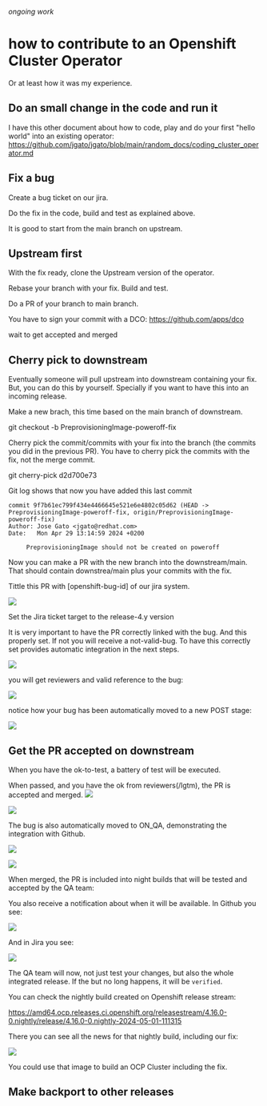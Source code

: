 *ongoing work*

# how to contribute to an Openshift Cluster Operator

Or at least how it was my experience.

## Do an small change in the code and run it

I have this other document about how to code, play and do your first "hello world" into an existing operator: https://github.com/jgato/jgato/blob/main/random_docs/coding_cluster_operator.md

## Fix a bug

Create a bug ticket on our jira.

Do the fix in the code, build and test as explained above.

It is good to start from the main branch on upstream.

## Upstream first

With the fix ready, clone the Upstream version of the operator.

Rebase your branch with your fix. Build and test.

Do a PR of your branch to main branch. 

You have to sign your commit with a DCO: https://github.com/apps/dco

wait to get accepted and merged

## Cherry pick to downstream

Eventually someone will pull upstream into downstream containing your fix. But, you can do this by yourself. Specially if you want to have this into an incoming release.

Make a new brach, this time based on the main branch of downstream.

git checkout -b  PreprovisioningImage-poweroff-fix

Cherry pick the commit/commits with your fix into the branch (the commits you did in the previous PR). You have to cherry pick the commits with the fix, not the merge commit.

git cherry-pick d2d700e73

Git log shows that now you have added this last commit

```
commit 9f7b61ec799f434e4466645e521e6e4802c05d62 (HEAD -> PreprovisioningImage-poweroff-fix, origin/PreprovisioningImage-poweroff-fix)
Author: Jose Gato <jgato@redhat.com>
Date:   Mon Apr 29 13:14:59 2024 +0200

     PreprovisioningImage should not be created on poweroff

```

Now you can make a PR with the new branch into the downstream/main. That should contain downstrea/main plus your commits with the fix.

Tittle this PR with [openshift-bug-id] of our jira system.

![](assets/contribute_cluster_operator_20240430162333746.png)

Set the Jira ticket target to the release-4.y version

It is very important to have the PR correctly linked with the bug. And this properly set. If not you will receive a not-valid-bug. To have this correctly set provides automatic integration in the next steps. 

![](assets/contribute_cluster_operator_20240430163234953.png)

you will get reviewers and valid reference to the bug:

![](assets/contribute_cluster_operator_20240430163357915.png)

notice how your bug has been automatically moved to a new POST stage:

![](assets/contribute_cluster_operator_20240430163655065.png)

## Get the PR accepted on downstream

When you have the ok-to-test, a battery of test will be executed. 


When passed, and you have the ok from reviewers(/lgtm), the PR is accepted and merged.
![](assets/contribute_cluster_operator_20240502100941427.png)

![](assets/contribute_cluster_operator_20240502102836602.png)

The bug is also automatically moved to ON_QA, demonstrating the integration with Github.

![](assets/contribute_cluster_operator_20240502101228031.png)

![](assets/contribute_cluster_operator_20240502102252157.png)

When merged, the PR is included into night builds that will be tested and accepted by the QA team:

You also receive a notification about when it will be available. In Github you see:

![](assets/contribute_cluster_operator_20240502101136469.png)

And in Jira you see:

![](assets/contribute_cluster_operator_20240502102608461.png)

The QA team will now, not just test your changes, but also the whole integrated release. If the but no long happens, it will be `verified`.

You can check the nightly build created on Openshift release stream:

https://amd64.ocp.releases.ci.openshift.org/releasestream/4.16.0-0.nightly/release/4.16.0-0.nightly-2024-05-01-111315

There you can see all the news for that nightly build, including our fix:

![](assets/contribute_cluster_operator_20240503163750601.png)

You could use that image to build an OCP Cluster including the fix.

## Make backport to other releases

